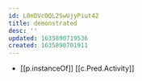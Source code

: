 ```yaml
---
id: L0nDVcOQL2SwUjyPiut42
title: demonstrated
desc: ''
updated: 1635890719536
created: 1635890701911
---
```




- [[p.instanceOf]] [[c.Pred.Activity]]
